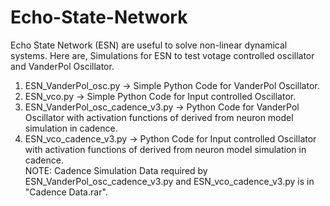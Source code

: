 # Echo-State-Network
Echo State Network (ESN) are useful to solve non-linear dynamical systems. Here are, Simulations for ESN to test votage controlled oscillator and VanderPol Oscillator. <br />
1. ESN_VanderPol_osc.py -> Simple Python Code for VanderPol Oscillator. <br />
2. ESN_vco.py -> Simple Python Code for Input controlled Oscillator. <br />
3. ESN_VanderPol_osc_cadence_v3.py -> Python Code for VanderPol Oscillator with activation functions of derived from neuron model simulation in cadence. <br />
4. ESN_vco_cadence_v3.py -> Python Code for Input controlled Oscillator with activation functions of derived from neuron model simulation in cadence. <br />
NOTE: Cadence Simulation Data required by ESN_VanderPol_osc_cadence_v3.py and ESN_vco_cadence_v3.py is in "Cadence Data.rar". <br />
